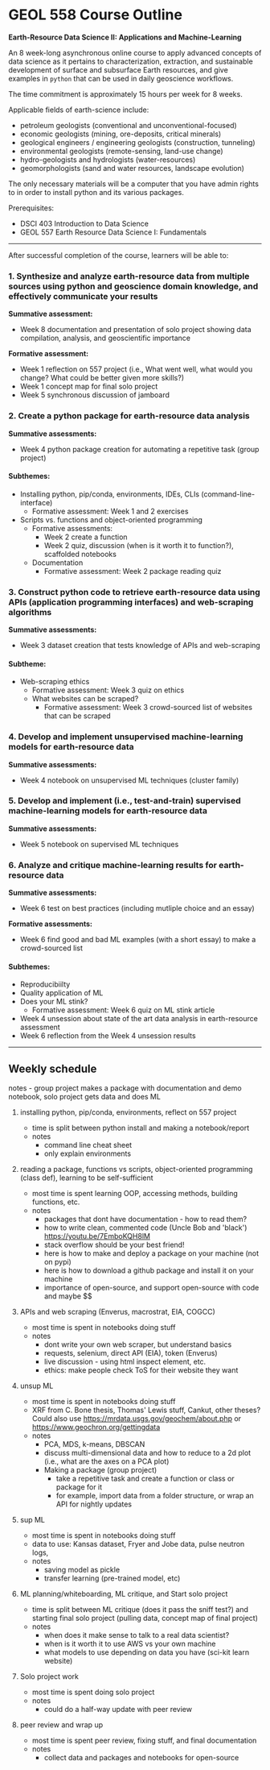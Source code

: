 # GEOL 558 Course Outline

**Earth-Resource Data Science II: Applications and Machine-Learning**

An 8 week-long asynchronous online course to apply advanced concepts of data science as it pertains to characterization, extraction, and sustainable development of surface and subsurface Earth resources, and give examples in `python` that can be used in daily geoscience workflows.

The time commitment is approximately 15 hours per week for 8 weeks.

Applicable fields of earth-science include:
- petroleum geologists (conventional and unconventional-focused)
- economic geologists (mining, ore-deposits, critical minerals)
- geological engineers / engineering geologists (construction, tunneling)
- environmental geologists (remote-sensing, land-use change)
- hydro-geologists and hydrologists (water-resources)
- geomorphologists (sand and water resources, landscape evolution)

The only necessary materials will be a computer that you have admin rights to in order to install python and its various packages.

Prerequisites:
- DSCI 403 Introduction to Data Science
- GEOL 557 Earth Resource Data Science I: Fundamentals

---

After successful completion of the course, learners will be able to:

### 1. Synthesize and analyze earth-resource data from multiple sources using python and geoscience domain knowledge, and effectively communicate your results
**Summative assessment:**
- Week 8 documentation and presentation of solo project showing data compilation, analysis, and geoscientific importance

**Formative assessment:**
- Week 1 reflection on 557 project (i.e., What went well, what would you change? What could be better given more skills?)
- Week 1 concept map for final solo project 
- Week 5 synchronous discussion of jamboard

### 2. Create a python package for earth-resource data analysis
**Summative assessments:**
- Week 4 python package creation for automating a repetitive task (group project)

#### Subthemes:
- Installing python, pip/conda, environments, IDEs, CLIs (command-line-interface)
  - Formative assessment: Week 1 and 2 exercises
- Scripts vs. functions and object-oriented programming
  - Formative assessments:
    - Week 2 create a function
    - Week 2 quiz, discussion (when is it worth it to function?), scaffolded notebooks
  - Documentation
    - Formative assessment: Week 2 package reading quiz

### 3. Construct python code to retrieve earth-resource data using APIs (application programming interfaces) and web-scraping algorithms
**Summative assessments:**
- Week 3 dataset creation that tests knowledge of APIs and web-scraping

#### Subtheme:
- Web-scraping ethics
  - Formative assessment: Week 3 quiz on ethics
  - What websites can be scraped?
    - Formative assessment: Week 3 crowd-sourced list of websites that can be scraped

### 4. Develop and implement unsupervised machine-learning models for earth-resource data
**Summative assessments:**
- Week 4 notebook on unsupervised ML techniques (cluster family)

### 5. Develop and implement (i.e., test-and-train) supervised machine-learning models for earth-resource data
**Summative assessments:**
- Week 5 notebook on supervised ML techniques

### 6. Analyze and critique machine-learning results for earth-resource data
**Summative assessments:**
- Week 6 test on best practices (including mutliple choice and an essay)

**Formative assessments:**
- Week 6 find good and bad ML examples (with a short essay) to make a crowd-sourced list

#### Subthemes:
- Reproducibiilty
- Quality application of ML
- Does your ML stink?
  - Formative assessment: Week 6 quiz on ML stink article
- Week 4 unsession about state of the art data analysis in earth-resource assessment
- Week 6 reflection from the Week 4 unsession results

---

## Weekly schedule

notes - group project makes a package with documentation and demo notebook, solo project gets data and does ML

1. installing python, pip/conda, environments, reflect on 557 project
     - time is split between python install and making a notebook/report
     - notes
        - command line cheat sheet
        - only explain environments

2. reading a package, functions vs scripts, object-oriented programming (class def), learning to be self-sufficient
     - most time is spent learning OOP, accessing methods, building functions, etc.
     - notes
        - packages that dont have documentation - how to read them?
        - how to write clean, commented code (Uncle Bob and 'black') https://youtu.be/7EmboKQH8lM
        - stack overflow should be your best friend!
        - here is how to make and deploy a package on your machine (not on pypi)
        - here is how to download a github package and install it on your machine
        - importance of open-source, and support open-source with code and maybe $$

3. APIs and web scraping (Enverus, macrostrat, EIA, COGCC)
     - most time is spent in notebooks doing stuff
     - notes
        - dont write your own web scraper, but understand basics
        - requests, selenium, direct API (EIA), token (Enverus)
        - live discussion - using html inspect element, etc.
        - ethics: make people check ToS for their website they want

4.  unsup ML
     - most time is spent in notebooks doing stuff
     - XRF from C. Bone thesis, Thomas' Lewis stuff, Cankut, other theses? Could also use https://mrdata.usgs.gov/geochem/about.php or https://www.geochron.org/gettingdata
     - notes
        - PCA, MDS, k-means, DBSCAN
        - discuss multi-dimensional data and how to reduce to a 2d plot (i.e., what are the axes on a PCA plot)
        - Making a package (group project)
          - take a repetitive task and create a function or class or package for it
          - for example, import data from a folder structure, or wrap an API for nightly updates

5. sup ML
     - most time is spent in notebooks doing stuff
     - data to use: Kansas dataset, Fryer and Jobe data, pulse neutron logs,
     - notes
        - saving model as pickle
        - transfer learning (pre-trained model, etc)

6. ML planning/whiteboarding, ML critique, and Start solo project
     - time is split between ML critique (does it pass the sniff test?) and starting final solo project (pulling data, concept map of final project)
     - notes
        - when does it make sense to talk to a real data scientist?
        - when is it worth it to use AWS vs your own machine
        - what models to use depending on data you have (sci-kit learn website)

7. Solo project work
     - most time is spent doing solo project
     - notes
        - could do a half-way update with peer review

8. peer review and wrap up
     - most time is spent peer review, fixing stuff, and final documentation
     - notes
        - collect data and packages and notebooks for open-source
